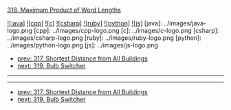 [318. Maximum Product of Word Lengths](https://leetcode.com/problems/maximum-product-of-word-lengths/)

[![java]](../java/318-maximum-product-of-word-lengths.md)
[![cpp]](../cpp/318-maximum-product-of-word-lengths.md)
[![c]](../c/318-maximum-product-of-word-lengths.md)
[![csharp]](../csharp/318-maximum-product-of-word-lengths.md)
[![ruby]](../ruby/318-maximum-product-of-word-lengths.md)
[![python]](../python/318-maximum-product-of-word-lengths.md)
[![js]](../js/318-maximum-product-of-word-lengths.md)
[java]: ../images/java-logo.png
[cpp]: ../images/cpp-logo.png
[c]: ../images/c-logo.png
[csharp]: ../images/csharp-logo.png
[ruby]: ../images/ruby-logo.png
[python]: ../images/python-logo.png
[js]: ../images/js-logo.png

- [prev: 317. Shortest Distance from All Buildings](317-shortest-distance-from-all-buildings.md)
- [next: 319. Bulb Switcher](319-bulb-switcher.md)

---



---

- [prev: 317. Shortest Distance from All Buildings](317-shortest-distance-from-all-buildings.md)
- [next: 319. Bulb Switcher](319-bulb-switcher.md)
